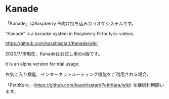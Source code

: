 # Kanade
「Kanade」はRaspberry Pi向け持ち込みカラオケシステムです。

"Kanade" is a karaoke system in Raspberry Pi for lyric videos.

https://github.com/kasshisatari/Kanade/wiki

2020/7/18現在、Kanadeはお試し用のα版です。

It is an alpha version for trial usage.

お気に入り機能、インターネットルーティング機能をご利用される場合、

「PetitKara」(https://github.com/kasshisatari/PetitKara/wiki) を継続利用願います。
